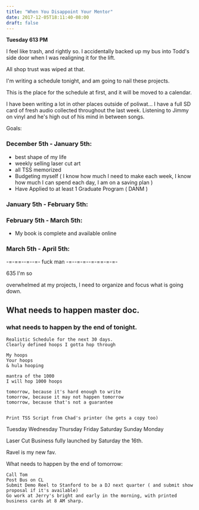 ```yaml
---
title: "When You Disappoint Your Mentor"
date: 2017-12-05T18:11:40-08:00
draft: false
---
```


**Tuesday 613 PM**

I feel like trash, and rightly so.
I accidentally backed up my bus into Todd's side door when I was realigning it for the lift.

All shop trust was wiped at that.


I'm writing a schedule tonight, and am going to nail these projects.

This is the place for the schedule at first, and it will be moved to a calendar.

I have been writing a lot in other places outside of poliwat... I have a full SD card of fresh audio collected throughout the last week.
Listening to Jimmy on vinyl and he's high out of his mind in between songs.


Goals:
### December 5th - January 5th:
* best shape of my life
* weekly selling laser cut art
* all TSS memorized
* Budgeting myself ( I know how much I need to make each week, I know how much I can spend each day, I am on a saving plan )
* Have Applied to at least 1 Graduate Program ( DANM )

### January 5th - February 5th:

### February 5th - March 5th:
* My book is complete and available online

### March 5th - April 5th:

-=-==--=--=- fuck man -=--=-=--=-==-=-=-

635 I'm so

overwhelmed at my projects, I need to organize and focus what is going down.

## What needs to happen master doc.

### what needs to happen by the end of tonight.
```
Realistic Schedule for the next 30 days.
Clearly defined hoops I gotta hop through

My hoops
Your hoops
& hula hooping

mantra of the 1000
I will hop 1000 hoops

tomorrow, because it's hard enough to write
tomorrow, because it may not happen tomorrow
tomorrow, because that's not a guarantee


Print TSS Script from Chad's printer (he gets a copy too)
```


Tuesday Wednesday Thursday Friday Saturday Sunday Monday

Laser Cut Business fully launched by Saturday the 16th.



Ravel is my new fav.


What needs to happen by the end of tomorrow:

```
Call Tom
Post Bus on CL
Submit Demo Reel to Stanford to be a DJ next quarter ( and submit show proposal if it's available)
Go work at Jerry's bright and early in the morning, with printed business cards at 8 AM sharp.
```
